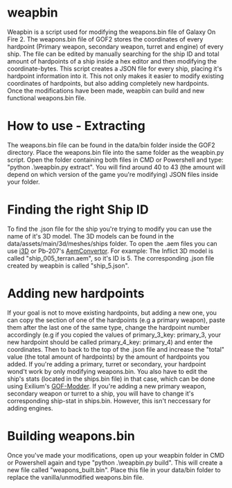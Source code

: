 # weapbin
Weapbin is a script used for modifying the weapons.bin file of Galaxy On Fire 2.
The weapons.bin file of GOF2 stores the coordinates of every hardpoint (Primary weapon, secondary weapon, turret and engine) of every ship. The file can be edited by manually searching for the ship ID and total amount of hardpoints of a ship inside a hex editor and then modifying the coordinate-bytes. This script creates a JSON file for every ship, placing it's hardpoint information into it. This not only makes it easier to modify existing coordinates of hardpoints, but also adding completely new hardpoints. Once the modifications have been made, weapbin can build and new functional weapons.bin file.

# How to use - Extracting
The weapons.bin file can be found in the data/bin folder inside the GOF2 directory. Place the weapons.bin file into the same folder as the weapbin.py script. Open the folder containing both files in CMD or Powershell and type: "python .\weapbin.py extract". You will find around 40 to 43 (the amount will depend on which version of the game you're modifying) JSON files inside your folder. 

# Finding the right Ship ID
To find the .json file for the ship you're trying to modify you can use the name of it's 3D model. The 3D models can be found in the data/assets/main/3d/meshes/ships folder. To open the .aem files you can use <a href="http://3doc.i3dconverter.com/">i3D</a> or Pb-207's <a href="https://github.com/Pb-207/AemConvertor">AemConvertor</a>. For example:
The Inflict 3D model is called "ship_005_terran.aem", so it's ID is 5. The corresponding .json file created by weapbin is called "ship_5.json".

# Adding new hardpoints
If your goal is not to move existing hardpoints, but adding a new one, you can copy the section of one of the hardpoints (e.g a primary weapon), paste them after the last one of the same type, change the hardpoint number accordingly (e.g if you copied the values of primary_3_key: primary_3, your new hardpoint should be called primary_4_key: primary_4) and enter the coordinates. Then to back to the top of the .json file and increase the "total" value (the total amount of hardpoints) by the amount of hardpoints you added. If you're adding a primary, turret or secondary, your hardpoint wond't work by only modifying weapons.bin. You also have to edit the ship's stats (located in the ships.bin file) in that case, which can be done using Exilium's <a href="https://mega.nz/#F!nZUEGSLT!_jh8vQzG5T4mhTe7sDLcpg">GOF-Modder</a>. If you're adding a new primary weapon, secondary weapon or turret to a ship, you will have to change it's corresponding ship-stat in ships.bin. However, this isn't neccessary for adding engines.

# Building weapons.bin
Once you've made your modifications, open up your weapbin folder in CMD or Powershell again and type "python .\weapbin.py build". This will create a new file called "weapons_built.bin". Place this file in your data/bin folder to replace the vanilla/unmodified weapons.bin file.
